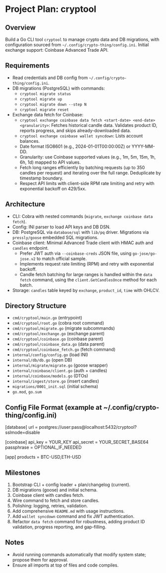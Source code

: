 # Project Plan: cryptool

## Overview
Build a Go CLI tool `cryptool` to manage crypto data and DB migrations, with configuration sourced from `~/.config/crypto-thing/config.ini`. Initial exchange support: Coinbase Advanced Trade API.

## Requirements
- Read credentials and DB config from `~/.config/crypto-thing/config.ini`.
- DB migrations (PostgreSQL) with commands:
  - `cryptool migrate status`
  - `cryptool migrate up`
  - `cryptool migrate down --step N`
  - `cryptool migrate reset`
- Exchange data fetch for Coinbase:
  - `cryptool exchange coinbase data fetch <start-date> <end-date> <granularity>`: Fetches historical candle data. Validates product ID, reports progress, and skips already-downloaded data.
  - `cryptool exchange coinbase wallet syncdown`: Lists account balances.
  - Date format ISO8601 (e.g., 2024-01-01T00:00:00Z) or YYYY-MM-DD.
  - Granularity: use Coinbase supported values (e.g., 1m, 5m, 15m, 1h, 6h, 1d) mapped to API values.
  - Fetch long ranges efficiently by batching requests (up to 350 candles per request) and iterating over the full range. Deduplicate by timestamp boundary.
  - Respect API limits with client-side RPM rate limiting and retry with exponential backoff on 429/5xx.

## Architecture
- CLI: Cobra with nested commands (`migrate`, `exchange coinbase data fetch`).
- Config: INI parser to load API keys and DB DSN.
- DB: PostgreSQL via `database/sql` with `lib/pq` driver. Migrations via `pressly/goose` embedded SQL migrations.
- Coinbase client: Minimal Advanced Trade client with HMAC auth and `candles` endpoint.
  - Prefer JWT auth via `--coinbase-creds` JSON file, using `go-jose/go-jose.v2` to match official sample.
  - Implements request rate limiting (RPM) and retry with exponential backoff.
  - Candle fetch batching for large ranges is handled within the `data fetch` command, using the `client.GetCandlesOnce` method for each batch.
- Storage: `candles` table keyed by `exchange`, `product_id`, `time` with OHLCV.

## Directory Structure
- `cmd/cryptool/main.go` (entrypoint)
- `cmd/cryptool/root.go` (cobra root command)
- `cmd/cryptool/migrate.go` (migrate subcommands)
- `cmd/cryptool/exchange.go` (exchange parent)
- `cmd/cryptool/coinbase.go` (coinbase parent)
- `cmd/cryptool/coinbase_data.go` (data parent)
- `cmd/cryptool/coinbase_fetch.go` (fetch command)
- `internal/config/config.go` (load INI)
- `internal/db/db.go` (open DB)
- `internal/migrate/migrate.go` (goose wrapper)
- `internal/coinbase/client.go` (auth + candles)
- `internal/coinbase/models.go` (DTOs)
- `internal/ingest/store.go` (insert candles)
- `migrations/0001_init.sql` (initial schema)
- `go.mod`, `go.sum`

## Config File Format (example at ~/.config/crypto-thing/config.ini)
[database]
url = postgres://user:pass@localhost:5432/cryptool?sslmode=disable

[coinbase]
api_key = YOUR_KEY
api_secret = YOUR_SECRET_BASE64
passphrase = OPTIONAL_IF_NEEDED

[app]
products = BTC-USD,ETH-USD

## Milestones
1. Bootstrap CLI + config loader + plan/changelog (current).
2. DB migrations (goose) and initial schema.
3. Coinbase client with candles fetch.
4. Wire command to fetch and store candles.
5. Polishing: logging, retries, validation.
6. Add comprehensive `README.md` with usage instructions.
7. Add `wallet syncdown` command and fix JWT authentication.
8. Refactor `data fetch` command for robustness, adding product ID validation, progress reporting, and gap-filling.

## Notes
- Avoid running commands automatically that modify system state; propose them for approval.
- Ensure all imports at top of files and code compiles.
